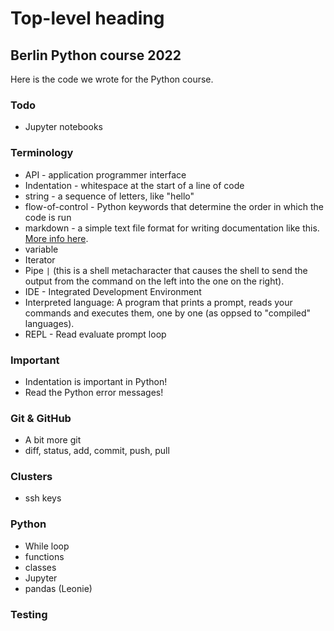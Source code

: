 # Top-level heading

## Berlin Python course 2022

Here is the code we wrote for the Python course.

### Todo

* Jupyter notebooks

### Terminology

* API - application programmer interface
* Indentation - whitespace at the start of a line of code
* string - a sequence of letters, like "hello"
* flow-of-control - Python keywords that determine the order in which the code is run
* markdown - a simple text file format for writing documentation like this. [More info here](https://www.markdownguide.org/).
* variable
* Iterator
* Pipe `|` (this is a shell metacharacter that causes the shell to send the output from the command on the left into the one on the right).
* IDE - Integrated Development Environment
* Interpreted language: A program that prints a prompt, reads your commands and executes them, one by one (as oppsed to "compiled" languages).
* REPL - Read evaluate prompt loop

### Important

* Indentation is important in Python!
* Read the Python error messages!

### Git & GitHub

* A bit more git
* diff, status, add, commit, push, pull

### Clusters

* ssh keys

### Python

* While loop
* functions
* classes
* Jupyter
* pandas (Leonie)

### Testing

